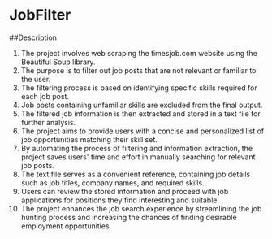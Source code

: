 # JobFilter
##Description 
1. The project involves web scraping the timesjob.com website using the Beautiful Soup library.
2. The purpose is to filter out job posts that are not relevant or familiar to the user.
3. The filtering process is based on identifying specific skills required for each job post.
4. Job posts containing unfamiliar skills are excluded from the final output.
5. The filtered job information is then extracted and stored in a text file for further analysis.
6. The project aims to provide users with a concise and personalized list of job opportunities matching their skill set.
7. By automating the process of filtering and information extraction, the project saves users' time and effort in manually searching for relevant job posts.
8. The text file serves as a convenient reference, containing job details such as job titles, company names, and required skills.
9. Users can review the stored information and proceed with job applications for positions they find interesting and suitable.
10. The project enhances the job search experience by streamlining the job hunting process and increasing the chances of finding desirable employment opportunities.
